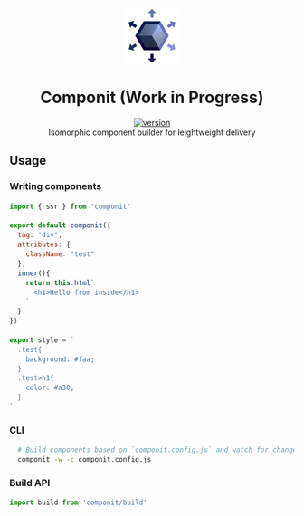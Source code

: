 <div align="center">
  <img src="https://github.com/marshallcb/componit/raw/master/componit.png" alt="componit" width="100" />
</div>

<h1 align="center">Componit (Work in Progress)</h1>
<div align="center">
  <a href="https://npmjs.org/package/componit">
    <img src="https://badgen.now.sh/npm/v/componit" alt="version" />
  </a>
</div>

<div align="center">Isomorphic component builder for leightweight delivery</div>

## Usage

### Writing components

```js
import { ssr } from 'componit'

export default componit({
  tag: 'div',
  attributes: {
    className: "test"
  },
  inner(){
    return this.html`
      <h1>Hello from inside</h1>
    `
  }
})

export style = `
  .test{
    background: #faa;
  }
  .test>h1{
    color: #a30;
  }
`

```

### CLI
```bash
  # Build components based on `componit.config.js` and watch for changes
  componit -w -c componit.config.js
```

### Build API

```js
import build from 'componit/build'

```